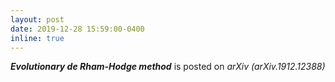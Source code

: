 ```yaml
---
layout: post
date: 2019-12-28 15:59:00-0400
inline: true
---
```


***Evolutionary de Rham-Hodge method*** is posted on <em>arXiv (arXiv.1912.12388)</em>
